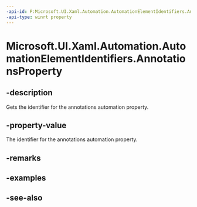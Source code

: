 ```yaml
---
-api-id: P:Microsoft.UI.Xaml.Automation.AutomationElementIdentifiers.AnnotationsProperty
-api-type: winrt property
---
```


<!-- Property syntax
public Windows.UI.Xaml.Automation.AutomationProperty AnnotationsProperty { get; }
-->

# Microsoft.UI.Xaml.Automation.AutomationElementIdentifiers.AnnotationsProperty

## -description
Gets the identifier for the annotations automation property.

## -property-value
The identifier for the annotations automation property.

## -remarks

## -examples

## -see-also
